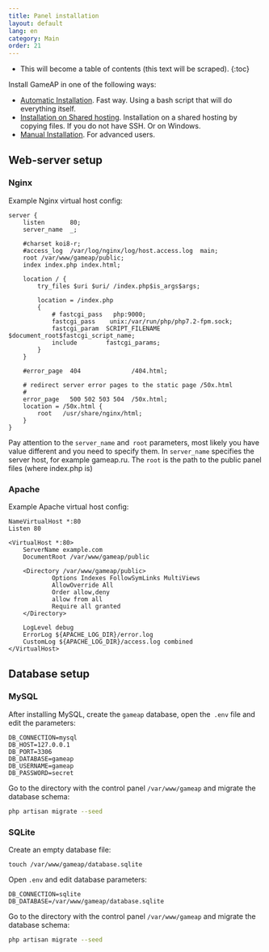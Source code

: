```yaml
---
title: Panel installation
layout: default
lang: en
category: Main
order: 21
---
```


* This will become a table of contents (this text will be scraped).
{:toc}

Install GameAP in one of the following ways:

* [Automatic Installation](/en/auto_install.html). Fast way. Using a bash script that will do everything itself.
* [Installation on Shared hosting](/en/shared_install.html). Installation on a shared hosting by copying files. If you do not have SSH. Or on Windows.
* [Manual Installation](/en/manual_install.html). For advanced users.


## Web-server setup

### Nginx

Example Nginx virtual host config:

```
server {
    listen       80;
    server_name  _;

    #charset koi8-r;
    #access_log  /var/log/nginx/log/host.access.log  main;
    root /var/www/gameap/public;
    index index.php index.html;

    location / {
        try_files $uri $uri/ /index.php$is_args$args;

        location = /index.php
        {
            # fastcgi_pass   php:9000;
            fastcgi_pass    unix:/var/run/php/php7.2-fpm.sock;
            fastcgi_param  SCRIPT_FILENAME $document_root$fastcgi_script_name;
            include        fastcgi_params;
        }
    }

    #error_page  404              /404.html;

    # redirect server error pages to the static page /50x.html
    #
    error_page   500 502 503 504  /50x.html;
    location = /50x.html {
        root   /usr/share/nginx/html;
    }
}
```
Pay attention to the `server_name` and` root` parameters, most likely you have value different and you need to specify them.
In `server_name` specifies the server host, for example gameap.ru.
The `root` is the path to the public panel files (where index.php is)


### Apache

Example Apache virtual host config:

```
NameVirtualHost *:80
Listen 80
 
<VirtualHost *:80>
    ServerName example.com
    DocumentRoot /var/www/gameap/public
     
    <Directory /var/www/gameap/public>
            Options Indexes FollowSymLinks MultiViews
            AllowOverride All
            Order allow,deny
            allow from all
            Require all granted
    </Directory>
     
    LogLevel debug
    ErrorLog ${APACHE_LOG_DIR}/error.log
    CustomLog ${APACHE_LOG_DIR}/access.log combined
</VirtualHost>
```

## Database setup

### MySQL

After installing MySQL, create the `gameap` database, open the` .env` file and edit the parameters:
```
DB_CONNECTION=mysql
DB_HOST=127.0.0.1
DB_PORT=3306
DB_DATABASE=gameap
DB_USERNAME=gameap
DB_PASSWORD=secret
```

Go to the directory with the control panel `/var/www/gameap` and migrate the database schema:
```bash
php artisan migrate --seed
```

### SQLite

Create an empty database file:
```
touch /var/www/gameap/database.sqlite
```

Open `.env` and edit database parameters:
```
DB_CONNECTION=sqlite
DB_DATABASE=/var/www/gameap/database.sqlite
```

Go to the directory with the control panel `/var/www/gameap` and migrate the database schema:
```bash
php artisan migrate --seed
```
